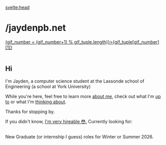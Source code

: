 <script>
const gif_tuple = [["https://media1.tenor.com/m/MZRbDClAvOgAAAAC/capybara-bath.gif","capybara"],["https://img.itch.zone/aW1nLzEzNjI4MjU0LnBuZw==/original/11RCpN.png","There is no gif. Play Void Stranger."],["https://64.media.tumblr.com/f2d0490d0300ce46a1e7a7f15dc74165/tumblr_nbbb83YqbU1swqiquo1_500.gif","Get 8 hours of sleep"],["https://media.tenor.com/WkI4kRS7eqMAAAAM/broly-dbz-fanmade.gif","mfw 8 hours of sleep"],["https://media3.giphy.com/media/v1.Y2lkPTc5MGI3NjExMHh5NGlvdWhrZDZqY3Q4dHhmdGF0MGEzYXNyM3M2NDNlaXc4bWZ1dyZlcD12MV9pbnRlcm5hbF9naWZfYnlfaWQmY3Q9Zw/ZIIyYOR6vXTGeEXTZu/giphy.gif","Check out the site's colour themes."]]
let gif_number = Math.floor(Math.random() * gif_tuple.length)

</script>

<svelte:head>

<title>Jaydenpb dot net</title>
<meta property="og:title" content="Jaydenpb dot net">
</svelte:head>

# /jaydenpb.net

<img class="home_gif" src={gif_tuple[gif_number][0]} alt="">
<br>
<a class="gif-changer" href="javascript:;" on:click={(e)=>(gif_number = (gif_number+1) % gif_tuple.length)}>{gif_tuple[gif_number][1]}</a>

<br>
<br>

## Hi

I'm Jayden, a computer science student at the Lassonde school of Engineering (a school at York University)

While you're here, feel free to learn more [about me](/about), check out what I'm [up to](/projects) or what I'm [thinking about](/blog).

Thanks for stopping by.

<div class="box">
<p>If you didn't know, <a href="/resume">I'm very hireable 😳.</a> Currently looking for:
<br>
<br>
</p>
New Graduate (or internship I guess) roles for Winter or Summer 2026.
</div>
